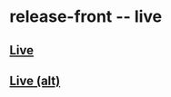 # release-front -- live
## [Live](https://releases.nabijaczleweli.xyz)
## [Live (alt)](https://raw.githubusercontent.com/nabijaczleweli/release-front/gh-pages/index.html)
